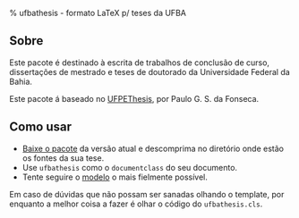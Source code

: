 % ufbathesis - formato LaTeX p/ teses da UFBA

## Sobre

Este pacote é destinado à escrita de trabalhos de conclusão de curso,
dissertações de mestrado e teses de doutorado da Universidade Federal da Bahia.

Este pacote á baseado no
[UFPEThesis](http://www.cin.ufpe.br/~paguso/ufpethesis/), por Paulo G. S. da
Fonseca.

## Como usar

* [Baixe o pacote](ufbathesis-##VERSION##.tar.gz) da versão atual e descomprima
  no diretório onde estão os fontes da sua tese.
* Use `ufbathesis` como o `documentclass` do seu documento.
* Tente seguire o [modelo](template.tex) o mais fielmente possível.

Em caso de dúvidas que não possam ser sanadas olhando o template, por enquanto
a melhor coisa a fazer é olhar o código do `ufbathesis.cls`.
